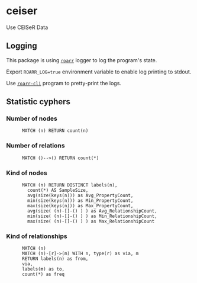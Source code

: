 # ceiser
Use CEISeR Data

## Logging

This package is using [`roarr`](https://www.npmjs.com/package/roarr) logger to log the program's state.

Export `ROARR_LOG=true` environment variable to enable log printing to stdout.

Use [`roarr-cli`](https://github.com/gajus/roarr-cli) program to pretty-print the logs.

## Statistic cyphers

### Number of nodes
```
      MATCH (n) RETURN count(n)
```
### Number of relations
```
      MATCH ()-->() RETURN count(*)
```

### Kind of nodes
```
      MATCH (n) RETURN DISTINCT labels(n), 
        count(*) AS SampleSize,
        avg(size(keys(n))) as Avg_PropertyCount,
        min(size(keys(n))) as Min_PropertyCount,
        max(size(keys(n))) as Max_PropertyCount,
        avg(size( (n)-[]-() ) ) as Avg_RelationshipCount,
        min(size( (n)-[]-() ) ) as Min_RelationshipCount,
        max(size( (n)-[]-() ) ) as Max_RelationshipCount
```

### Kind of relationships

```
      MATCH (n) 
      MATCH (n)-[r]->(m) WITH n, type(r) as via, m
      RETURN labels(n) as from,
      via,
      labels(m) as to,
      count(*) as freq
```
